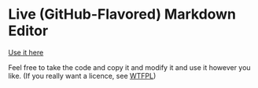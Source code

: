 # Live (GitHub-Flavored) Markdown Editor

[Use it here](//http://truenite.me/markdown-editor/)

Feel free to take the code and copy it and modify it and use it however you like. (If you really want a licence, see [WTFPL](http://www.wtfpl.net/txt/copying/))
